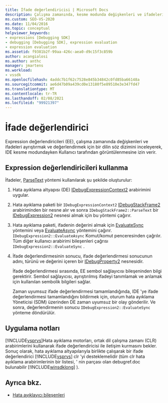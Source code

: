 ```yaml
---
title: İfade değerlendiricisi | Microsoft Docs
description: Çalışma zamanında, kesme modunda değişkenleri ve ifadeleri ayrıştırmaya ve değerlendirmeye yönelik bir dilin sözdizimini inceleyerek ifade değerlendiricileri hakkında bilgi edinin.
ms.custom: SEO-VS-2020
ms.date: 11/04/2016
ms.topic: conceptual
helpviewer_keywords:
- expressions [Debugging SDK]
- debugging [Debugging SDK], expression evaluation
- expression evaluation
ms.assetid: f9381b2f-99aa-426c-aea0-d9c15f3c859b
author: acangialosi
ms.author: anthc
manager: jmartens
ms.workload:
- vssdk
ms.openlocfilehash: 4addc7b1f62c7528e845b34842c0fd85ba66148a
ms.sourcegitcommit: ae6d47b09a439cd0e13180f5e89510e3e347fd47
ms.translationtype: MT
ms.contentlocale: tr-TR
ms.lasthandoff: 02/08/2021
ms.locfileid: "99921397"
---
```

# <a name="expression-evaluator"></a>İfade değerlendirici
Expression değerlendiricileri (EE), çalışma zamanında değişkenleri ve ifadeleri ayrıştırmak ve değerlendirmek için bir dilin söz dizimini inceleyerek, IDE kesme modundayken Kullanıcı tarafından görüntülenmesine izin verir.

## <a name="use-expression-evaluators"></a>Expression değerlendiricileri kullanma
 İfadeler, [ParseText](../../extensibility/debugger/reference/idebugexpressioncontext2-parsetext.md) yöntemi kullanılarak şu şekilde oluşturulur:

1. Hata ayıklama altyapısı (DE) [IDebugExpressionContext2](../../extensibility/debugger/reference/idebugexpressioncontext2.md) arabirimini uygular.

2. Hata ayıklama paketi bir `IDebugExpressionContext2` [IDebugStackFrame2](../../extensibility/debugger/reference/idebugstackframe2.md) arabiriminden bir nesne alır ve sonra `IDebugStackFrame2::ParseText` bir [IDebugExpression2](../../extensibility/debugger/reference/idebugexpression2.md) nesnesi almak için bu yöntemi çağırır.

3. Hata ayıklama paketi, ifadenin değerini almak için [EvaluateSync](../../extensibility/debugger/reference/idebugexpression2-evaluatesync.md) yöntemini veya [EvaluateAsync](../../extensibility/debugger/reference/idebugexpression2-evaluateasync.md) yöntemini çağırır. `IDebugExpression2::EvaluateAsync` Komut/komut penceresinden çağrılır. Tüm diğer kullanıcı arabirimi bileşenleri çağrısı `IDebugExpression2::EvaluateSync` .

4. İfade değerlendirmesinin sonucu, ifade değerlendirmesi sonucunun adını, türünü ve değerini içeren bir [IDebugProperty2](../../extensibility/debugger/reference/idebugproperty2.md) nesnesidir.

   İfade değerlendirmesi sırasında, EE sembol sağlayıcısı bileşeninden bilgi gerektirir. Sembol sağlayıcısı, ayrıştırılmış ifadeyi tanımlamak ve anlamak için kullanılan sembolik bilgileri sağlar.

   Zaman uyumsuz ifade değerlendirmesi tamamlandığında, IDE 'ye ifade değerlendirmesi tamamlandığını bildirmek için, oturum hata ayıklama Yöneticisi (SDM) üzerinden DE zaman uyumsuz bir olay gönderilir. Ve sonra, değerlendirmenin sonucu `IDebugExpression2::EvaluateSync` yönteme döndürülür.

## <a name="implementation-notes"></a>Uygulama notları
 [!INCLUDE[vsprvs](../../code-quality/includes/vsprvs_md.md)]Hata ayıklama motorları, ortak dil çalışma zamanı (CLR) arabirimlerini kullanarak ifade değerlendiricisi ile iletişim kurmasını bekler. Sonuç olarak, hata ayıklama altyapılarıyla birlikte çalışarak bir ifade değerlendirici [!INCLUDE[vsprvs](../../code-quality/includes/vsprvs_md.md)] clr 'yi desteklemelidir (tüm clr hata ayıklama arabirimlerinin bir listesi, ' nin parçası olan debugref.doc bulunabilir [!INCLUDE[winsdklong](../../deployment/includes/winsdklong_md.md)] ).

## <a name="see-also"></a>Ayrıca bkz.
- [Hata ayıklayıcı bileşenleri](../../extensibility/debugger/debugger-components.md)
